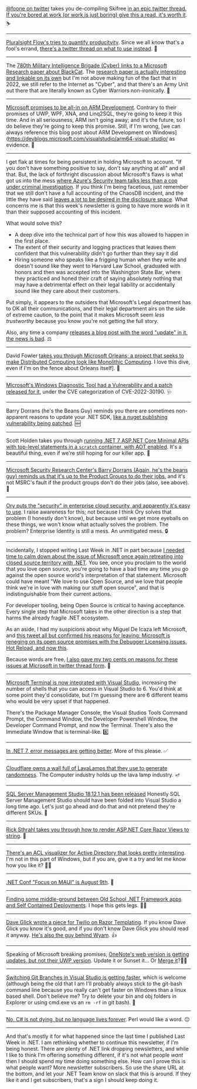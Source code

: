[@foone on twitter](https://twitter.com/Foone) takes you de-compiling Skifree [in an epic twitter thread. If you're bored at work (or work is just boring) give this a read, it's worth it](https://twitter.com/Foone/status/1536053690368348160). ⛷

<hr />

[Pluralsight Flow's tries to quantify producitvity](https://twitter.com/GergelyOrosz/status/1535295390114799616).  Since we all know that's a fool's errand, [there's a twitter thread on what to use instead](https://twitter.com/GergelyOrosz/status/1519689334751965184). 🌊

<hr />

The [780th Military Intelligence Brigade (Cyber) links to a Microsoft Research paper about BlackCat](https://twitter.com/780thC/status/1536659456200740864). The [research paper is actually interesting and linkable on its own](https://www.microsoft.com/security/blog/2022/06/13/the-many-lives-of-blackcat-ransomware/) but I'm not above making fun of the fact that in 2022, we still refer to the Internet as "Cyber", and that there's an Army Unit out there that are literally known as Cyber Warriors non-ironically.  🤖

<hr />

[Microsoft promises to be all-in on ARM Development](https://twitter.com/kevintgallo/status/1536842216202612741).  Contrary to their promises of UWP, WPF, XNA, and Linq2SQL, they're going to keep it this time.  And in all seriousness, ARM isn't going away; and it's the future, so I do believe they're going to keep this promise. Still, if I'm wrong, [we can always reference this blog post about ARM Development on Windows](https://devblogs.microsoft.com/visualstudio/arm64-visual-studio/ as evidence. 💪

<hr />

I get flak at times for being persistent in holding Microsoft to account.  "If you don't have something positive to say, don't say anything at all" and all that. But, the lack of forthright discussion about Microsoft's flaws is what got us into the mess [where Azure's Security team talks less than a cop under criminal investigation](https://twitter.com/QuinnyPig/status/1536866536341655552). If you think I'm being facetious, just remember that we still don't have a full accounting of the ChaosDB incident, and the little they have said [leaves a lot to be desired in the disclosure space](https://msrc-blog.microsoft.com/2021/08/27/update-on-vulnerability-in-the-azure-cosmos-db-jupyter-notebook-feature/).  What concerns me is that this week's newsletter is going to have more words in it than their supposed accounting of this incident.

What would solve this?

 - A deep dive into the technical part of how this was allowed to happen in the first place. 
 - The extent of their security and logging practices that leaves them confident that this vulnerability didn't go further than they say it did
 - Hiring someone who speaks like a frigging human when they write and doesn't sound like they went to Harvard Law School, graduated with honors and then was accepted into the Washington State Bar, where they practiced and honed their craft of saying absolutely nothing that may have a detrimental effect on their legal liability or accidentally sound like they care about their customers.

Put simply, it appears to the outsiders that Microsoft's Legal department has to OK all their communications, and their legal department airs on the side of extreme caution, to the point that it makes Microsoft seem *less trustworthy* because you know you're not getting the full story.


Also, any time a company [releases a blog post with the word "update" in it, the news is bad](https://twitter.com/gortok/status/1545480153823854593).  ⚖

<hr />

David Fowler [takes you through Microsoft Orleans; a project that seeks to make Distributed Computing look like Monolithic Computing](https://twitter.com/davidfowl/status/1536896839428890624). I love this dive, even if I'm on the fence about Orleans itself]. 🎷

<hr />

[Microsoft's Windows Diagnostic Tool had a Vulnerability and a patch released for it](https://msrc.microsoft.com/update-guide/en-US/vulnerability/CVE-2022-30190), under the CVE categorization of CVE-2022-30190. 🩺

<hr />

Barry Dorrans (he's the Beans Guy) reminds you there are sometimes non-apparent reasons to update your .NET SDK, [like a nuget publishing vulnerability being patched](https://twitter.com/blowdart/status/1537047167335952384). 🆕

<hr />

Scott Holden takes you through [running .NET 7 ASP.NET Core Minimal APIs with top-level statements in a `scratch` container, with AOT enabled](https://twitter.com/ScottDotMS/status/1536985255609266176?s=20&t=-l7iZ2w3uk0HcBumLt9RbA). It's a beautiful thing, even if we're still hoping for our killer app. 🌇

<hr />

[Microsoft Security Research Center's Barry Dorrans (Again, he's the beans guy) reminds us that it's up to the Product Groups to do their jobs](https://twitter.com/blowdart/status/1537089634538098688), and it's not MSRC's fault if the product groups don't do their jobs (also, see above). 🙈

<hr />

[Ory puts the "security" in enterprise cloud security, and apparently it's easy to use](https://github.com/ory).  I raise awareness for this; not because I think Ory solves that problem (I honestly don't know), but because until we get more eyeballs on these things, we won't know what actually solves the problem.  The problem? Enterprise Identity is still a mess. An unmitigated mess. 🔒

<hr />

Incidentally, I stopped writing Last Week in .NET in part because [I needed time to calm down about the issue of Microsoft once again retreating into closed source territory with .NET](https://twitter.com/migueldeicaza/status/1537175065380495367?s=20&t=lhF14HRmPyHC9BOKc0a0dQ).  You see, once you proclaim to the world that you love open source, you're going to have a bad time any time you go against the open source world's interpretation of that statement.  Microsoft could have meant "We love to use Open Source, and we love that people think we're in love with making our stuff open source", and that is indistinguishable from their current actions.

For developer tooling, being Open Source is critical to having acceptance. Every single step that Microsoft takes in the other direction is a step that harms the already fragile .NET ecosystem.

As an aside, I had my suspicions about why Miguel De Icaza left Microsoft, and [this tweet all but confirmed his reasons for leaving: Microsoft is reneging on its open source promises with the Debugger Licensing issues, Hot Reload, and now this](https://twitter.com/migueldeicaza/status/1537178691218046976).

Because words are free, [I also gave my two cents on reasons for these issues at Microsoft in twitter thread form](https://twitter.com/gortok/status/1537429294212857856). 🤑

<hr />

[Microsoft Terminal is now integrated with Visual Studio](https://twitter.com/shanselman/status/1537131655483170817), increasing the number of shells that you can access in Visual Studio to 6. You'd think at some point they'd consolidate, but I'm guessing there are 6 different teams who would be very upset if that happened. 

There's the Package Manager Console, the Visual Studios Tools Command Prompt, the Command Window, the Developer Powershell Window, the Developer Command Prompt, and now the Terminal.  There's also the Immediate Window that is terminal-like. 6️⃣

<hr />

[In .NET 7, error messages are getting better](https://devblogs.microsoft.com/dotnet/dotnet-apphost-improvements/). More of this please. ✅

<hr />

[Cloudflare owns a wall full of LavaLamps that they use to generate randomness](https://twitter.com/mrjasonchoi/status/1539140816505274368).  The Computer industry holds up the lava lamp industry. 🪔

<hr />

[SQL Server Management Studio 18.12.1 has been released](https://twitter.com/erinstellato/status/1539308178478796800) Honestly SQL Server Management Studio should have been folded into Visual Studio a long time ago. Let's just go ahead and do that and not pretend they're different SKUs.  👬

<hr />

[Rick Sthrahl takes you through how to render ASP.NET Core Razor Views to string](https://weblog.west-wind.com/posts/2022/Jun/21/Back-to-Basics-Rendering-Razor-Views-to-String-in-ASPNET-Core). 🧵

<hr />

[There's an ACL visualizer for Active Directory that looks pretty interesting](https://github.com/lkarlslund/Adalanche). I'm not in this part of Windows, but if you are, give it a try and let me know how you like it? 💁‍♀️

<hr />

[.NET Conf "Focus on MAUI" is August 9th](https://twitter.com/dotnetfdn/status/1539967765011783684). 🌴

<hr />

[Finding some middle-ground between Old School .NET Framework apps and Self Contained Deployments](https://github.com/dotnet/runtime/issues/71282). I hope this gets legs. 🦵🦵

<hr />

[Dave Glick wrote a piece for Twilio on Razor Templating](https://www.twilio.com/blog/what-is-razor-templating). If you know Dave Glick you know it's good, and if you don't know Dave Glick you should read it anyway. [He's also the guy behind Wyam](https://wyam.io/). 👍

<hr />

Speaking of Microsoft breaking promises, [OneNote's web version is getting updates, but not their UWP version](https://twitter.com/_MarcAnt01_/status/1493631612923297797).  Update it or Sunset it... Or [Merge it](https://rcpmag.com/articles/2021/08/05/microsoft-replacement-onenote.aspx)?🤷‍♀️

<hr />

[Switching Git Branches in Visual Studio is getting faster](https://twitter.com/dotNETBytes/status/1546524801401069568), which is welcome (although being the old that I am I'll probably always stick to the git-bash command line because you really can't get faster on Windows than a linux based shell. Don't believe me? Try to delete your bin and obj folders in Explorer or using cmd.exe vs an `rm -rf` in git bash). 🌲

<hr />

[No, C# is not dying, but no language lives forever](https://medium.com/young-coder/no-c-is-not-dying-but-no-language-lives-forever-3f841aeeaf55?sk=70dde09aabc6825b12adaa94bc6a790e). Perl would like a word. 😐

<hr />

And that's mostly it for what happened since the last time I published Last Week in .NET.  I am rethinking whether to continue this newsletter, if I'm being honest.  There are plenty of .NET link dropping newsletters, and while I like to think I'm offering something different, if it's not what people *want* then I should spend my time doing something else.  How can I prove this is what people want? More newsletter subscribers.  So use the share URL at the bottom, and let your .NET Team know on slack that this is around. If they like it and I get subscribers, that's a sign I should keep doing it.

